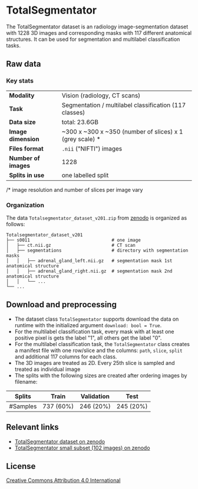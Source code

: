 # TotalSegmentator

The TotalSegmentator dataset is an radiology image-segmentation dataset with 1228 3D images and corresponding masks with 117 different anatomical structures. It can be used for segmentation and multilabel classification tasks.

## Raw data

### Key stats

|                       |                                                           |
|-----------------------|-----------------------------------------------------------|
| **Modality**          | Vision (radiology, CT scans)                              |
| **Task**              | Segmentation / multilabel classification (117 classes)    |
| **Data size**         | total: 23.6GB                                             |
| **Image dimension**   | ~300 x ~300 x ~350 (number of slices) x 1 (grey scale) *  |
| **Files format**      | `.nii` ("NIFTI") images                                   |
| **Number of images**  | 1228                                                      |
| **Splits in use**     | one labelled split                                        |

/* image resolution and number of slices per image vary

### Organization

The data `Totalsegmentator_dataset_v201.zip` from [zenodo](https://zenodo.org/records/10047292) is organized as follows:

```
Totalsegmentator_dataset_v201
├── s0011                               # one image
│   ├── ct.nii.gz                       # CT scan
│   ├── segmentations                   # directory with segmentation masks
│   │   ├── adrenal_gland_left.nii.gz   # segmentation mask 1st anatomical structure
│   │   ├── adrenal_gland_right.nii.gz  # segmentation mask 2nd anatomical structure
│   │   └── ...
└── ...
```

## Download and preprocessing

- The dataset class `TotalSegmentator` supports download the data on runtime with the initialized argument
`download: bool = True`. 
- For the multilabel classification task, every mask with at least one positive pixel is gets the label "1", all others get the label "0".
- For the multilabel classification task, the `TotalSegmentator` class creates a manifest file with one row/slice and the columns: `path`, `slice`, `split` and additional 117 columns for each class.
- The 3D images are treated as 2D. Every 25th slice is sampled and treated as individual image
- The splits with the following sizes are created after ordering images by filename:

| Splits | Train     | Validation | Test      |
|---|-----------|------------|-----------|
| #Samples | 737 (60%) | 246 (20%)  | 245 (20%) |


## Relevant links

* [TotalSegmentator dataset on zenodo](https://zenodo.org/records/10047292)
* [TotalSegmentator small subset (102 images) on zenodo](https://zenodo.org/records/10047263)

## License

[Creative Commons Attribution 4.0 International](https://creativecommons.org/licenses/by/4.0/legalcode)
